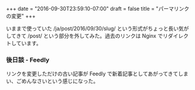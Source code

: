 +++
date = "2016-09-30T23:59:10-07:00"
draft = false
title = "パーマリンクの変更"
+++

いままで使っていた /ja/post/2016/09/30/slug/ という形式がちょっと長い気がしてきて /post/ という部分を外してみた。過去のリンクは Nginx でリダイレクトしています。

### 後日談 - Feedly

リンクを変更しただけの古い記事が Feedly で新着記事としてあがってきてしまい、ごめんなさいという感じになった。

